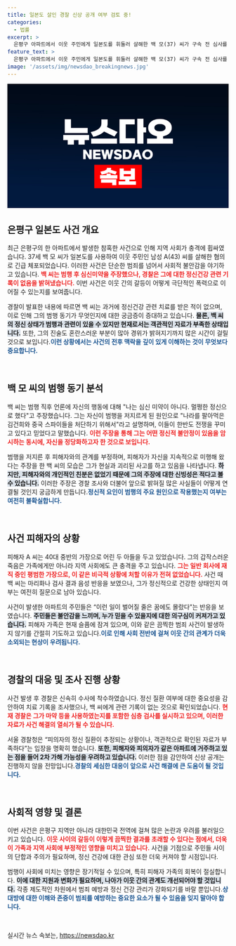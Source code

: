 ```yaml
---
title: 일본도 살인 경찰 신상 공개 여부 검토 중!
categories:
  - 법률
excerpt: >
  은평구 아파트에서 이웃 주민에게 일본도를 휘둘러 살해한 백 모(37) 씨가 구속 전 심사를 받았다. 그는 정신질환이 없다고 주장하며 왕국의 배신자 처단이라는 기괴한 이유를 언급해 충격을 주고 있다.
feature_text: >
  은평구 아파트에서 이웃 주민에게 일본도를 휘둘러 살해한 백 모(37) 씨가 구속 전 심사를 받았다. 그는 정신질환이 없다고 주장하며 왕국의 배신자 처단이라는 기괴한 이유를 언급해 충격을 주고 있다.
image: '/assets/img/newsdao_breakingnews.jpg'
---
```


<p><img src="/assets/img/newsdao_breakingnews.jpg" alt="cryptoinkorea 속보" /></p>

<h2 data-ke-size="size26">은평구 일본도 사건 개요</h2>

<p data-ke-size="size16">최근 은평구의 한 아파트에서 발생한 참혹한 사건으로 인해 지역 사회가 충격에 휩싸였습니다. 37세 백 모 씨가 일본도를 사용하여 이웃 주민인 남성 A(43) 씨를 살해한 혐의로 긴급 체포되었습니다. 이러한 사건은 단순한 범죄를 넘어서 사회적 불안감을 야기하고 있습니다. <b><span style="color: #ee2323;">백 씨는 범행 후 심신미약을 주장했으나, 경찰은 그에 대한 정신건강 관련 기록이 없음을 밝혀냈습니다.</span></b> 이번 사건은 이웃 간의 갈등이 어떻게 극단적인 폭력으로 이어질 수 있는지를 보여줍니다.</p>

<p data-ke-size="size16">경찰이 발표한 내용에 따르면 백 씨는 과거에 정신건강 관련 치료를 받은 적이 없으며, 이로 인해 그의 범행 동기가 무엇인지에 대한 궁금증이 증대하고 있습니다. <b><span style="background-color: #21538527;">물론, 백 씨의 정신 상태가 범행과 관련이 있을 수 있지만 현재로서는 객관적인 자료가 부족한 상태입니다.</span></b> 또한, 그의 진술도 혼란스러운 부분이 많아 경위가 밝혀지기까지 많은 시간이 걸릴 것으로 보입니다.<b><span style="color: #1a5490;">이런 상황에서는 사건의 전후 맥락을 깊이 있게 이해하는 것이 무엇보다 중요합니다.</span></b></p>

<p data-ke-size="size16">&nbsp;</p>

<h2 data-ke-size="size26">백 모 씨의 범행 동기 분석</h2>

<p data-ke-size="size16">백 씨는 범행 직후 언론에 자신의 행동에 대해 "나는 심신 미약이 아니다. 멀쩡한 정신으로 했다"고 주장했습니다. 그는 자신이 범행을 저지르게 된 원인으로 "나라를 팔아먹은 김건희와 중국 스파이들을 처단하기 위해서"라고 설명하며, 이들이 한반도 전쟁을 꾸미고 있다고 믿었다고 말했습니다. <b><span style="color: #ee2323;">이런 주장을 통해 그는 어떤 정신적 불안정이 있음을 암시하는 동시에, 자신을 정당화하고자 한 것으로 보입니다.</span></b></p>

<p data-ke-size="size16">범행을 저지른 후 피해자와의 관계를 부정하며, 피해자가 자신을 지속적으로 미행해 왔다는 주장을 한 백 씨의 모습은 그가 현실과 괴리된 사고를 하고 있음을 나타냅니다. <b><span style="background-color: #21538527;">하지만, 피해자와의 개인적인 친분은 없었기 때문에 그의 주장에 대한 신빙성은 적다고 볼 수 있습니다.</span></b> 이러한 주장은 경찰 조사와 더불어 앞으로 밝혀질 많은 사실들이 어떻게 연결될 것인지 궁금하게 만듭니다.<b><span style="color: #1a5490;">정신적 요인이 범행의 주요 원인으로 작용했는지 여부는 여전히 불확실합니다.</span></b></p>

<p data-ke-size="size16">&nbsp;</p>

<h2 data-ke-size="size26">사건 피해자의 상황</h2>

<p data-ke-size="size16">피해자 A 씨는 40대 중반의 가장으로 어린 두 아들을 두고 있었습니다. 그의 갑작스러운 죽음은 가족에게만 아니라 지역 사회에도 큰 충격을 주고 있습니다. <b><span style="color: #ee2323;">그는 일반 회사에 재직 중인 평범한 가장으로, 이 같은 비극적 상황에 처할 이유가 전혀 없었습니다.</span></b> 사건 때 백 씨는 마리화나 검사 결과 음성 반응을 보였으나, 그가 정신적으로 건강한 상태인지 여부는 여전히 질문으로 남아 있습니다.</p>

<p data-ke-size="size16">사건이 발생한 아파트의 주민들은 “이런 일이 벌어질 줄은 꿈에도 몰랐다”는 반응을 보였습니다. <b><span style="background-color: #21538527;">주민들은 불안감을 느끼며, 누가 믿을 수 있을지에 대한 의구심이 커져가고 있습니다.</span></b> 피해자 가족은 현재 슬픔에 잠겨 있으며, 이와 같은 끔찍한 범죄 사건이 발생하지 않기를 간절히 기도하고 있습니다.<b><span style="color: #1a5490;">이로 인해 사회 전반에 걸쳐 이웃 간의 관계가 더욱 소외되는 현상이 우려됩니다.</span></b></p>

<p data-ke-size="size16">&nbsp;</p>

<h2 data-ke-size="size26">경찰의 대응 및 조사 진행 상황</h2>

<p data-ke-size="size16">사건 발생 후 경찰은 신속히 수사에 착수하였습니다. 정신 질환 여부에 대한 중요성을 감안하여 치료 기록을 조사했으나, 백 씨에게 관련 기록이 없는 것으로 확인되었습니다. <b><span style="color: #ee2323;">현재 경찰은 그가 마약 등을 사용하였는지를 포함한 심층 검사를 실시하고 있으며, 이러한 자료가 사건 해결의 열쇠가 될 수 있습니다.</span></b></p>

<p data-ke-size="size16">서울 경찰청은 “피의자의 정신 질환이 추정되는 상황이나, 객관적으로 확인된 자료가 부족하다”는 입장을 명확히 했습니다. <b><span style="background-color: #21538527;">또한, 피해자와 피의자가 같은 아파트에 거주하고 있는 점을 들어 2차 가해 가능성을 우려하고 있습니다.</span></b> 이러한 점을 감안하여 신상 공개는 진행하지 않을 전망입니다.<b><span style="color: #1a5490;">경찰의 세심한 대응이 앞으로 사건 해결에 큰 도움이 될 것입니다.</span></b></p>

<p data-ke-size="size16">&nbsp;</p>

<h2 data-ke-size="size26">사회적 영향 및 결론</h2>

<p data-ke-size="size16">이번 사건은 은평구 지역만 아니라 대한민국 전역에 걸쳐 많은 논란과 우려를 불러일으키고 있습니다. <b><span style="color: #ee2323;">이웃 사이의 갈등이 이렇게 끔찍한 결과를 초래할 수 있다는 점에서, 더욱이 가족과 지역 사회에 부정적인 영향을 미치고 있습니다.</span></b> 사건을 기점으로 주민들 사이의 단합과 주의가 필요하며, 정신 건강에 대한 관심 또한 더욱 커져야 할 시점입니다.</p>

<p data-ke-size="size16">범행이 사회에 미치는 영향은 장기적일 수 있으며, 특히 피해자 가족의 회복이 절실합니다. <b><span style="background-color: #21538527;">이에 대한 지원과 변화가 필요하며, 나아가 이웃 간의 관계도 개선되어야 할 것입니다.</span></b> 각종 제도적인 차원에서 범죄 예방과 정신 건강 관리가 강화되기를 바랄 뿐입니다.<b><span style="color: #1a5490;">상대방에 대한 이해와 존중이 범죄를 예방하는 중요한 요소가 될 수 있음을 잊지 말아야 합니다.</span></b></p>

<p data-ke-size="size16">&nbsp;</p>
실시간 뉴스 속보는, <a href="https://newsdao.kr" rel="dofollow">https://newsdao.kr</a>



